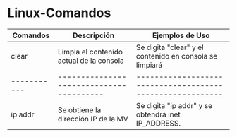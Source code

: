 # Linux-Comandos

| Comandos |            Descripción                 |                     Ejemplos de Uso                     |
|----------|----------------------------------------|---------------------------------------------------------|
|  clear   |Limpia el contenido actual de la consola| Se digita "clear" y el contenido en consola se limpiará |
-----------|----------------------------------------|---------------------------------------------------------|
| ip addr  |  Se obtiene la dirección IP de la MV   | Se digita "ip addr" y se obtendrá inet IP_ADDRESS.      |
